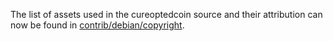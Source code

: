 The list of assets used in the cureoptedcoin source and their attribution can now be found in [contrib/debian/copyright](../contrib/debian/copyright).
